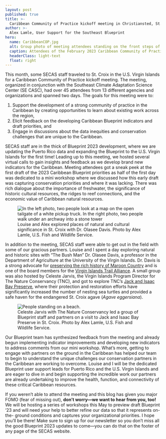 ```yaml
---
layout: post
published: true
title: >-
  Caribbean Community of Practice kickoff meeting in Christiansted, St. Croix
author: >-
  Alex Lamle, User Support for the Southeast Blueprint
hero:
  name: CaribbeanCOP.jpg
  alt: Group photo of meeting attendees standing on the front steps of a weathered yellow and white building.
  caption: Attendees of the February 2023 Caribbean Community of Practice meeting in Christiansted, St. Croix. Photo by Kristen Fontana, Southeast Climate Adaptation Science Center.
  headerClass: light-text
  float: right
---
```

This month, some SECAS staff traveled to St. Croix in the U.S. Virgin Islands for a Caribbean Community of Practice kickoff meeting. The meeting, organized in conjunction with the Southeast Climate Adaptation Science Center (SE CASC), had over 45 attendees from 13 different agencies and organizations and spanned two days. The goals for this meeting were to:

1. Support the development of a strong community of practice in the Caribbean by creating opportunities to learn about existing work across the region,
2. Elicit feedback on the developing Caribbean Blueprint indicators and draft priorities, and
3. Engage in discussions about the data inequities and conservation challenges that are unique to the Caribbean.<!--more-->

SECAS staff are in the thick of Blueprint 2023 development, where we are updating the Puerto Rico data and expanding the Blueprint to the U.S. Virgin Islands for the first time! Leading up to this meeting, we hosted several virtual calls to gain insights and feedback as we develop brand new indicators for the Caribbean. Meeting attendees got a sneak peek at the first draft of the 2023 Caribbean Blueprint priorities as half of the first day was dedicated to a mini workshop where we discussed how this early draft was capturing conservation priorities and where it was lacking. There was rich dialogue about the importance of freshwater, the significance of historic cultural resources, the ridges to reef connections, and the economic value of Caribbean natural resources.

<figure>
  <img src="{{site.baseurl}}/images/CaribbeanCOPcombo.jpg" alt="In the left photo, two people look at a map on the open tailgate of a white pickup truck. In the right photo, two people walk under an archway into a stone tower"/>
  <figcaption>Louise and Alex explored places of natural and cultural significance in St. Croix with Dr. Olasee Davis. Photo by Alex Lamle, U.S. Fish and Wildlife Service.</figcaption>
</figure>

In addition to the meeting, SECAS staff were able to get out in the field with some of our gracious partners. Louise and I spent a day exploring natural and historic sites with “The Bush Man” Dr. Olasee Davis, a professor in the Department of Agriculture at the University of the Virgin Islands. Dr. Davis is a strong advocate for [preserving the rich history of Maroon Country](https://stthomassource.com/content/2022/06/17/commentary-join-the-call-for-a-maroon-territorial-park/) and is one of the board members for the [Virgin Islands Trail Alliance](https://vitrails.org/). A small group was also hosted by Celeste Jarvis, the Virgin Islands Program Director for The Nature Conservancy (TNC), and got to explore TNC’s [Jack and Isaac Bay Preserve](https://www.nature.org/en-us/get-involved/how-to-help/places-we-protect/us-virgin-islands-jack-and-isaac-bays/), where their protection and restoration efforts have significantly increased the number of nesting sea turtles and provided a safe haven for the endangered St. Croix agave (_Agave eggersiana_).  

<figure>
  <img src="{{site.baseurl}}/images/CaribbeanCOPcombo2.jpg" alt="People standing on a beach."/>
  <figcaption>Celeste Jarvis with The Nature Conservancy led a group of Blueprint staff and partners on a visit to Jack and Isaac Bay Preserve in St. Croix. Photo by Alex Lamle, U.S. Fish and Wildlife Service.</figcaption>
</figure>

Our Blueprint team has synthesized feedback from the meeting and already begun implementing indicator improvements and developing new indicators to address comments from our mini workshop. What’s more, getting to engage with partners on the ground in the Caribbean has helped our team to begin to understand the unique challenges our conservation partners in the Caribbean are working to overcome. Louise and I will be the dedicated Blueprint user support leads for Puerto Rico and the U.S. Virgin Islands and are eager to dive in and begin supporting the incredible work our partners are already undertaking to improve the health, function, and connectivity of these critical Caribbean resources.  

If you weren’t able to attend the meeting and this blog has given you major FOMO (fear of missing out), **don’t worry—we want to hear from you, too!** We will be hosting a series of workshops this May to preview draft Blueprint ‘23 and will need your help to better refine our data so that it represents on- the- ground conditions and captures your organizational priorities. I hope you’ll be there! Make sure to sign up for our newsletter so you don’t miss all the good Blueprint 2023 updates to come—you can do that on the footer of any page of the SECAS website.
